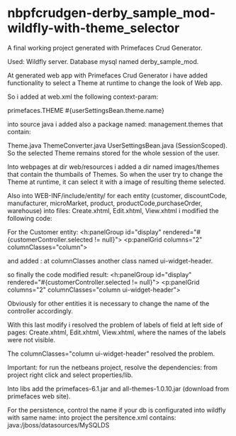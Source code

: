 # nbpfcrudgen-derby_sample_mod-wildfly-with-theme_selector

A final working project generated with Primefaces Crud Generator.
 
Used: 
Wildfly server.
Database  mysql named derby_sample_mod.

At generated web app with Primefaces Crud Generator i have added functionality to  select a Theme at runtime to change the look of Web app.

So i added at web.xml the following context-param:

<context-param>
        <param-name>primefaces.THEME</param-name>
        <param-value>#{userSettingsBean.theme.name}</param-value>
    </context-param>

into source java i added also a package named: management.themes that contain:

Theme.java
ThemeConverter.java
UserSettingsBean.java (SessionScoped). So the selected Theme  remains stored 
 for the whole session of the user.

Into webpages at dir web/resources i added a dir named images/themes that contain 
the thumbails of Themes.
So when the user try to change the Theme at runtime, it can select it with a image
 of resulting theme selected.

 Also into  WEB-INF/include/entity/ for each entity (customer, discountCode, manufacturer, 
microMarket, product, productCode,purchaseOrder, warehouse) into files:
 Create.xhtml, Edit.xhtml, View.xhtml i modified the following code:

For the Customer entity:
                <h:panelGroup id="display" rendered="#{customerController.selected != null}">
                    <p:panelGrid columns="2" columnClasses="column">

and added : at columnClasses another class named ui-widget-header.

so finally the code modified result:
<h:panelGroup id="display" rendered="#{customerController.selected != null}">
                    <p:panelGrid columns="2" columnClasses="column ui-widget-header">

Obviously for other entities it is necessary to change the name of the controller accordingly.

With this last modify i resolved the problem of labels of field at left side of pages:
 Create.xhtml, Edit.xhtml, View.xhtml, where the names of the labels were not visible.


The  columnClasses="column ui-widget-header" resolved the problem.



Important: for run the netbeans project, resolve the  dependencies: 
from project right click and select properties/lib.

Into libs add the primefaces-6.1.jar and all-themes-1.0.10.jar (download from primefaces web site).

For the persistence, control the  <jta-data-sorce> name if your db is configurated  into wildfly
 with same name:
into project the persitence.xml contains:
 <jta-data-source>java:/jboss/datasources/MySQLDS</jta-data-source>


